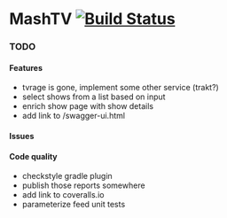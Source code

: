 # MashTV [![Build Status](https://travis-ci.org/ptab/mashtv.svg?branch=master)](https://travis-ci.org/ptab/mashtv)

### TODO
#### Features
* tvrage is gone, implement some other service (trakt?)
* select shows from a list based on input
* enrich show page with show details
* add link to /swagger-ui.html


#### Issues


#### Code quality
* checkstyle gradle plugin
* publish those reports somewhere
* add link to coveralls.io
* parameterize feed unit tests